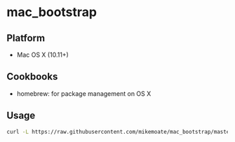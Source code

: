 # mac_bootstrap

## Platform
- Mac OS X (10.11+)

## Cookbooks
- homebrew: for package management on OS X

## Usage
```bash
curl -L https://raw.githubusercontent.com/mikemoate/mac_bootstrap/master/mac_bootstrap.sh | bash
```
